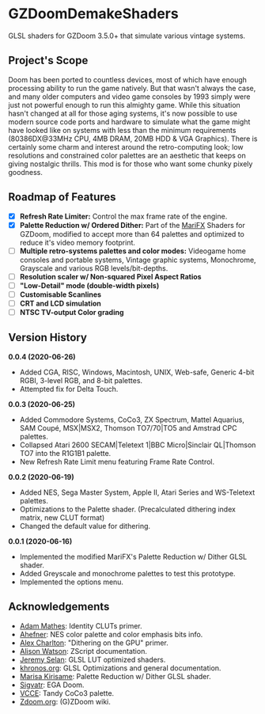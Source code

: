# GZDoomDemakeShaders
GLSL shaders for GZDoom 3.5.0+ that simulate various vintage systems.

## Project's Scope
Doom has been ported to countless devices, most of which have enough processing ability to run the game natively. But that wasn't always the case, and many older computers and video game consoles by 1993 simply were just not powerful enough to run this almighty game. While this situation hasn't changed at all for those aging systems, it's now possible to use modern source code ports and hardware to simulate what the game might have looked like on systems with less than the minimum requirements (80386DX@33MHz CPU, 4MB DRAM, 20MB HDD & VGA Graphics). There is certainly some charm and interest around the retro-computing look; low resolutions and constrained color palettes are an aesthetic that keeps on giving nostalgic thrills. This mod is for those who want some chunky pixely goodness.

## Roadmap of Features
- [x] **Refresh Rate Limiter:** Control the max frame rate of the engine.
- [x] **Palette Reduction w/ Ordered Dither:** Part of the [MariFX](https://github.com/OrdinaryMagician/marifx_m) Shaders for GZDoom, modified to accept more than 64 palettes and optimized to reduce it's video memory footprint.
- [ ] **Multiple retro-systems palettes and color modes:** Videogame home consoles and portable systems, Vintage graphic systems, Monochrome, Grayscale and various RGB levels/bit-depths.
- [ ] **Resolution scaler w/ Non-squared Pixel Aspect Ratios**
- [ ] **"Low-Detail" mode (double-width pixels)**
- [ ] **Customisable Scanlines**
- [ ] **CRT and LCD simulation**
- [ ] **NTSC TV-output Color grading**

## Version History
**0.0.4 (2020-06-26)**
* Added CGA, RISC, Windows, Macintosh, UNIX, Web-safe, Generic 4-bit RGBI, 3-level RGB, and 8-bit palettes.
* Attempted fix for Delta Touch.

**0.0.3 (2020-06-25)**
* Added Commodore Systems, CoCo3, ZX Spectrum, Mattel Aquarius, SAM Coupé, MSX|MSX2, Thomson TO7/70|TO5 and Amstrad CPC palettes.
* Collapsed Atari 2600 SECAM|Teletext 1|BBC Micro|Sinclair QL|Thomson TO7 into the R1G1B1 palette.
* New Refresh Rate Limit menu featuring Frame Rate Control.

**0.0.2 (2020-06-19)**
* Added NES, Sega Master System, Apple II, Atari Series and WS-Teletext palettes.
* Optimizations to the Palette shader. (Precalculated dithering index matrix, new CLUT format)
* Changed the default value for dithering.

**0.0.1 (2020-06-16)**
* Implemented the modified MariFX's Palette Reduction w/ Dither GLSL shader.
* Added Greyscale and monochrome palettes to test this prototype.
* Implemented the options menu.

## Acknowledgements
* [Adam Mathes](https://trenchant.org/daily/2013/8/19/): Identity CLUTs primer.
* [Ahefner](https://ahefner.livejournal.com/11670.html): NES color palette and color emphasis bits info.
* [Alex Charlton](http://alex-charlton.com/posts/Dithering_on_the_GPU/): "Dithering on the GPU" primer.
* [Alison Watson](https://github.com/marrub--/zdoom-doc): ZScript documentation.
* [Jeremy Selan](https://developer.nvidia.com/gpugems/gpugems2/part-iii-high-quality-rendering/chapter-24-using-lookup-tables-accelerate-color): GLSL LUT optimized shaders.
* [khronos.org](https://www.khronos.org/opengl/wiki/GLSL_Optimizations#Get_MAD): GLSL Optimizations and general documentation.
* [Marisa Kirisame](https://github.com/OrdinaryMagician/marifx_m): Palette Reduction w/ Dither GLSL shader.
* [Sigvatr](https://www.doomworld.com/forum/topic/55710-ega-doom-version-20/): EGA Doom.
* [VCCE](https://github.com/VCCE/VCC): Tandy CoCo3 palette.
* [Zdoom.org](https://zdoom.org/wiki/Main_Page): (G)ZDoom wiki.